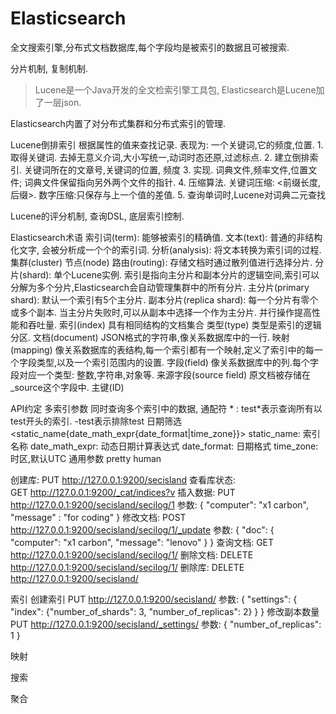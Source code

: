 # Elasticsearch

全文搜索引擎,分布式文档数据库,每个字段均是被索引的数据且可被搜索.

分片机制, 复制机制.


> Lucene是一个Java开发的全文检索引擎工具包, Elasticsearch是Lucene加了一层json.

Elasticsearch内置了对分布式集群和分布式索引的管理.

Lucene倒排索引
    根据属性的值来查找记录.
    表现为: 一个关键词,它的频度,位置.
         1. 取得关键词. 去掉无意义介词,大小写统一,动词时态还原,过滤标点.
         2. 建立倒排索引. 关键词所在的文章号,关键词的位置, 频度
         3. 实现. 词典文件,频率文件,位置文件; 词典文件保留指向另外两个文件的指针.
         4. 压缩算法. 关键词压缩: <前缀长度,后缀>. 数字压缩:只保存与上一个值的差值.
         5. 查询单词时,Lucene对词典二元查找
         
Lucene的评分机制, 查询DSL, 底层索引控制.

Elasticsearch术语
    索引词(term): 能够被索引的精确值.
    文本(text): 普通的非结构化文字, 会被分析成一个个的索引词.
    分析(analysis): 将文本转换为索引词的过程.
    集群(cluster)
    节点(node)
    路由(routing): 存储文档时通过散列值进行选择分片.
    分片(shard): 单个Lucene实例. 索引是指向主分片和副本分片的逻辑空间,索引可以
        分解为多个分片,Elasticsearch会自动管理集群中的所有分片.
    主分片(primary shard): 默认一个索引有5个主分片.
    副本分片(replica shard): 每一个分片有零个或多个副本.
        当主分片失败时,可以从副本中选择一个作为主分片.
        并行操作提高性能和吞吐量.
    索引(index) 具有相同结构的文档集合
    类型(type) 类型是索引的逻辑分区.
    文档(document) JSON格式的字符串,像关系数据库中的一行.
    映射(mapping) 像关系数据库的表结构,每一个索引都有一个映射,定义了索引中的每一个字段类型,以及一个索引范围内的设置.
    字段(field) 像关系数据库中的列.每个字段对应一个类型: 整数,字符串,对象等.
    来源字段(source field) 原文档被存储在_source这个字段中.
    主键(ID) 

API约定
    多索引参数
        同时查询多个索引中的数据, 通配符 * : test*表示查询所有以test开头的索引. -test表示排除test
    日期筛选
        <static_name{date_math_expr{date_format|time_zone}}>
        static_name: 索引名称
        date_math_expr: 动态日期计算表达式
        date_format: 日期格式
        time_zone: 时区,默认UTC
    通用参数
        pretty
        human

创建库:
    PUT http://127.0.0.1:9200/secisland
查看库状态:    
    GET http://127.0.0.1:9200/_cat/indices?v
插入数据:
    PUT http://127.0.0.1:9200/secisland/secilog/1
    参数:
        {
            "computer": "x1 carbon",
            "message" : "for coding"
        }
修改文档:
    POST http://127.0.0.1:9200/secisland/secilog/1/_update
    参数:
        {
            "doc": {
                "computer": "x1 carbon",
                "message": "lenovo"
            }
        }
查询文档:
    GET  http://127.0.0.1:9200/secisland/secilog/1/
删除文档:
    DELETE http://127.0.0.1:9200/secisland/secilog/1/
删除库:
    DELETE http://127.0.0.1:9200/secisland/



索引
    创建索引
        PUT http://127.0.0.1:9200/secisland/
        参数:
            {
                "settings": {
                    "index": {"number_of_shards": 3, "number_of_replicas": 2}
                }
            }
        修改副本数量
            PUT http://127.0.0.1:9200/secisland/_settings/
            参数:
             {
                "number_of_replicas": 1
             }

映射

搜索

聚合

